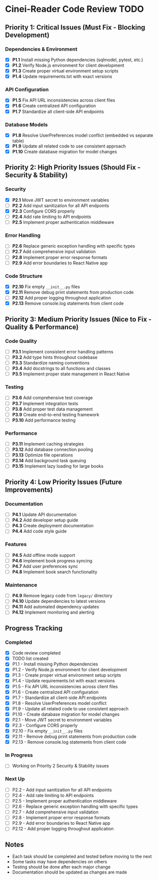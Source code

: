 # Cinei-Reader Code Review TODO

## Priority 1: Critical Issues (Must Fix - Blocking Development)

### Dependencies & Environment
- [x] **P1.1** Install missing Python dependencies (sqlmodel, pytest, etc.)
- [x] **P1.2** Verify Node.js environment for client development
- [x] **P1.3** Create proper virtual environment setup scripts
- [x] **P1.4** Update requirements.txt with exact versions

### API Configuration
- [x] **P1.5** Fix API URL inconsistencies across client files
- [x] **P1.6** Create centralized API configuration
- [x] **P1.7** Standardize all client-side API endpoints

### Database Models
- [x] **P1.8** Resolve UserPreferences model conflict (embedded vs separate table)
- [x] **P1.9** Update all related code to use consistent approach
- [x] **P1.10** Create database migration for model changes

## Priority 2: High Priority Issues (Should Fix - Security & Stability)

### Security
- [x] **P2.1** Move JWT secret to environment variables
- [ ] **P2.2** Add input sanitization for all API endpoints
- [x] **P2.3** Configure CORS properly
- [ ] **P2.4** Add rate limiting to API endpoints
- [ ] **P2.5** Implement proper authentication middleware

### Error Handling
- [ ] **P2.6** Replace generic exception handling with specific types
- [ ] **P2.7** Add comprehensive input validation
- [ ] **P2.8** Implement proper error response formats
- [ ] **P2.9** Add error boundaries to React Native app

### Code Structure
- [x] **P2.10** Fix empty `__init__.py` files
- [x] **P2.11** Remove debug print statements from production code
- [ ] **P2.12** Add proper logging throughout application
- [x] **P2.13** Remove console.log statements from client code

## Priority 3: Medium Priority Issues (Nice to Fix - Quality & Performance)

### Code Quality
- [ ] **P3.1** Implement consistent error handling patterns
- [ ] **P3.2** Add type hints throughout codebase
- [ ] **P3.3** Standardize naming conventions
- [ ] **P3.4** Add docstrings to all functions and classes
- [ ] **P3.5** Implement proper state management in React Native

### Testing
- [ ] **P3.6** Add comprehensive test coverage
- [ ] **P3.7** Implement integration tests
- [ ] **P3.8** Add proper test data management
- [ ] **P3.9** Create end-to-end testing framework
- [ ] **P3.10** Add performance testing

### Performance
- [ ] **P3.11** Implement caching strategies
- [ ] **P3.12** Add database connection pooling
- [ ] **P3.13** Optimize file operations
- [ ] **P3.14** Add background task queuing
- [ ] **P3.15** Implement lazy loading for large books

## Priority 4: Low Priority Issues (Future Improvements)

### Documentation
- [ ] **P4.1** Update API documentation
- [ ] **P4.2** Add developer setup guide
- [ ] **P4.3** Create deployment documentation
- [ ] **P4.4** Add code style guide

### Features
- [ ] **P4.5** Add offline mode support
- [ ] **P4.6** Implement book progress syncing
- [ ] **P4.7** Add user preferences sync
- [ ] **P4.8** Implement book search functionality

### Maintenance
- [ ] **P4.9** Remove legacy code from `legacy/` directory
- [ ] **P4.10** Update dependencies to latest versions
- [ ] **P4.11** Add automated dependency updates
- [ ] **P4.12** Implement monitoring and alerting

## Progress Tracking

### Completed
- [x] Code review completed
- [x] TODO list created
- [x] P1.1 - Install missing Python dependencies
- [x] P1.2 - Verify Node.js environment for client development
- [x] P1.3 - Create proper virtual environment setup scripts
- [x] P1.4 - Update requirements.txt with exact versions
- [x] P1.5 - Fix API URL inconsistencies across client files
- [x] P1.6 - Create centralized API configuration
- [x] P1.7 - Standardize all client-side API endpoints
- [x] P1.8 - Resolve UserPreferences model conflict
- [x] P1.9 - Update all related code to use consistent approach
- [x] P1.10 - Create database migration for model changes
- [x] P2.1 - Move JWT secret to environment variables
- [x] P2.3 - Configure CORS properly
- [x] P2.10 - Fix empty `__init__.py` files
- [x] P2.11 - Remove debug print statements from production code
- [x] P2.13 - Remove console.log statements from client code

### In Progress
- [ ] Working on Priority 2 Security & Stability issues

### Next Up
- [ ] P2.2 - Add input sanitization for all API endpoints
- [ ] P2.4 - Add rate limiting to API endpoints
- [ ] P2.5 - Implement proper authentication middleware
- [ ] P2.6 - Replace generic exception handling with specific types
- [ ] P2.7 - Add comprehensive input validation
- [ ] P2.8 - Implement proper error response formats
- [ ] P2.9 - Add error boundaries to React Native app
- [ ] P2.12 - Add proper logging throughout application

## Notes
- Each task should be completed and tested before moving to the next
- Some tasks may have dependencies on others
- Testing should be done after each major change
- Documentation should be updated as changes are made
